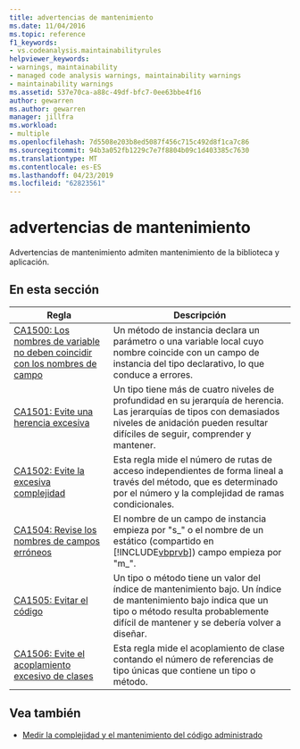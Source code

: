 ```yaml
---
title: advertencias de mantenimiento
ms.date: 11/04/2016
ms.topic: reference
f1_keywords:
- vs.codeanalysis.maintainabilityrules
helpviewer_keywords:
- warnings, maintainability
- managed code analysis warnings, maintainability warnings
- maintainability warnings
ms.assetid: 537e70ca-a88c-49df-bfc7-0ee63bbe4f16
author: gewarren
ms.author: gewarren
manager: jillfra
ms.workload:
- multiple
ms.openlocfilehash: 7d5508e203b8ed5087f456c715c492d8f1ca7c86
ms.sourcegitcommit: 94b3a052fb1229c7e7f8804b09c1d403385c7630
ms.translationtype: MT
ms.contentlocale: es-ES
ms.lasthandoff: 04/23/2019
ms.locfileid: "62823561"
---
```

# <a name="maintainability-warnings"></a>advertencias de mantenimiento

Advertencias de mantenimiento admiten mantenimiento de la biblioteca y aplicación.

## <a name="in-this-section"></a>En esta sección

| Regla | Descripción |
|-----------|-----------------------------------|
| [CA1500: Los nombres de variable no deben coincidir con los nombres de campo](../code-quality/ca1500-variable-names-should-not-match-field-names.md) | Un método de instancia declara un parámetro o una variable local cuyo nombre coincide con un campo de instancia del tipo declarativo, lo que conduce a errores. |
| [CA1501: Evite una herencia excesiva](../code-quality/ca1501-avoid-excessive-inheritance.md) | Un tipo tiene más de cuatro niveles de profundidad en su jerarquía de herencia. Las jerarquías de tipos con demasiados niveles de anidación pueden resultar difíciles de seguir, comprender y mantener. |
| [CA1502: Evite la excesiva complejidad](../code-quality/ca1502-avoid-excessive-complexity.md) | Esta regla mide el número de rutas de acceso independientes de forma lineal a través del método, que es determinado por el número y la complejidad de ramas condicionales. |
| [CA1504: Revise los nombres de campos erróneos](../code-quality/ca1504-review-misleading-field-names.md) | El nombre de un campo de instancia empieza por "s_" o el nombre de un estático (compartido en [!INCLUDE[vbprvb](../code-quality/includes/vbprvb_md.md)]) campo empieza por "m_". |
| [CA1505: Evitar el código](../code-quality/ca1505-avoid-unmaintainable-code.md) | Un tipo o método tiene un valor del índice de mantenimiento bajo. Un índice de mantenimiento bajo indica que un tipo o método resulta probablemente difícil de mantener y se debería volver a diseñar. |
| [CA1506: Evite el acoplamiento excesivo de clases](../code-quality/ca1506-avoid-excessive-class-coupling.md) | Esta regla mide el acoplamiento de clase contando el número de referencias de tipo únicas que contiene un tipo o método. |

## <a name="see-also"></a>Vea también

- [Medir la complejidad y el mantenimiento del código administrado](../code-quality/code-metrics-values.md)